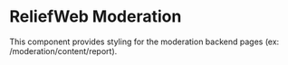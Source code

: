 ReliefWeb Moderation
====================

This component provides styling for the moderation backend pages (ex: /moderation/content/report).
